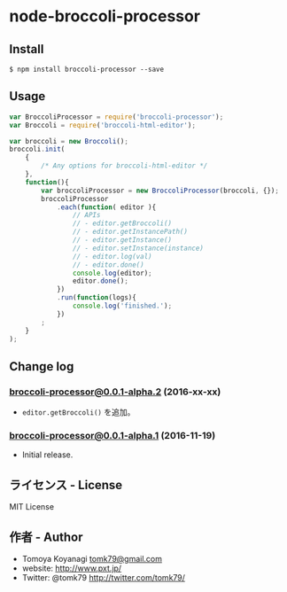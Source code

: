 # node-broccoli-processor

## Install

```
$ npm install broccoli-processor --save
```

## Usage

```js
var BroccoliProcessor = require('broccoli-processor');
var Broccoli = require('broccoli-html-editor');

var broccoli = new Broccoli();
broccoli.init(
    {
        /* Any options for broccoli-html-editor */
    },
    function(){
        var broccoliProcessor = new BroccoliProcessor(broccoli, {});
        broccoliProcessor
            .each(function( editor ){
                // APIs
                // - editor.getBroccoli()
                // - editor.getInstancePath()
                // - editor.getInstance()
                // - editor.setInstance(instance)
                // - editor.log(val)
                // - editor.done()
                console.log(editor);
                editor.done();
            })
            .run(function(logs){
                console.log('finished.');
            })
        ;
    }
);
```

## Change log

### broccoli-processor@0.0.1-alpha.2 (2016-xx-xx)

- `editor.getBroccoli()` を追加。

### broccoli-processor@0.0.1-alpha.1 (2016-11-19)

- Initial release.


## ライセンス - License

MIT License


## 作者 - Author

- Tomoya Koyanagi <tomk79@gmail.com>
- website: <http://www.pxt.jp/>
- Twitter: @tomk79 <http://twitter.com/tomk79/>
